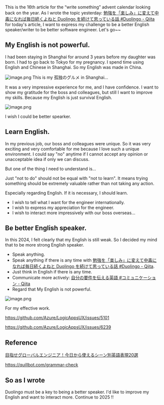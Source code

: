 This is the 16th article for the “write something” advent calendar looking back on the year. As I wrote the topic yesterday: [勉強を「楽しみ」に変えて中毒になれば毎日続くよねと Duolingo を続けて思っている話 #Duolingo - Qiita](https://qiita.com/e99h2121/items/189b654cfe874fccb767) for today's article, I want to express my challenge to be a better English speaker/writer to be better software engineer. Let's go~~

## My English is not powerful.

I had been staying in Shanghai for around 3 years before my daughter was born. I had to go back to Tokyo for my pregnancy. I spend time using English and Chinese in Shanghai. So my English was made in China. 

![image.png](https://qiita-image-store.s3.ap-northeast-1.amazonaws.com/0/93824/68c4cb1d-6470-c713-f27b-42b8c6cf79db.png)
This is my 孤独のグルメ in Shanghai...

It was a very impressive experience for me, and I have confidence. I want to show my gratitude for the boss and colleagues, but still I want to improve my skills. Because my English is just survival English.

![image.png](https://qiita-image-store.s3.ap-northeast-1.amazonaws.com/0/93824/ac3f9fcb-0d80-4d08-0d38-8a52424d3b8d.png)


I wish I could be better spearker. 


## Learn English.

In my previous job, our boss and colleagues were unique. So it was very exciting and very comfortable for me because I love such a unique environment. I could say "no" anytime if I cannot accept any opinion or unacceptable idea if only we can discuss.

But one of the thing I need to understand is...

Just "not to do" should not be equal with "not to learn". 
It means trying something should be extremely valuable rather than not taking any action.

Especially regarding English. If it is necessary, I should learn.

- I wish to tell what I want for the engineer internationally. 
- I wish to express my appreciation for the engineer.
- I wish to interact more impressively with our boss overseas...


## Be better English speaker.

In this 2024, I felt clearly that my English is still weak. So I decided my mind that to be more strong English speaker.

- Speak anything.
- Speak anything if there is any time with [勉強を「楽しみ」に変えて中毒になれば毎日続くよねと Duolingo を続けて思っている話 #Duolingo - Qiita](https://qiita.com/e99h2121/items/189b654cfe874fccb767).
- Just think in English if there is any time.
- Communicate more actively: [自分の要件を伝える英語 #コミュニケーション - Qiita](https://qiita.com/e99h2121/items/06d0405f60f7fa6ddddd)
- Regard that My English is not powerful.


![image.png](https://qiita-image-store.s3.ap-northeast-1.amazonaws.com/0/93824/ebc2246b-30ad-7f6c-2c03-63fa1404d260.png)

For my effective work.

https://github.com/Azure/LogicAppsUX/issues/5101

https://github.com/Azure/LogicAppsUX/issues/6239




## Reference

[目指せグローバルエンジニア！今日から使えるシーン別英語表現20選](https://zenn.dev/loglass/articles/e5138fb0a7c9e7)

https://quillbot.com/grammar-check


## So as I wrote

Duolingo must be a key to being a better speaker. I'd like to improve my English and want to interact more. Continue to 2025 !!

